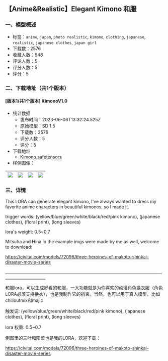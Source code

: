 ## 【Anime&Realistic】Elegant Kimono 和服
### 一、模型概述

- 标签：`anime`, `japan`, `photo realistic`, `kimono`, `clothing`, `japanese`, `realistic`, `japanese clothes`, `japan girl`
- 下载数：2576
- 收藏人数：548
- 评论人数：5
- 评分人数：5
- 评分：5

### 二、下载地址（共1个版本）

#### [版本1/共1个版本] KimonoV1.0

- 统计数据
  - 发布时间：2023-06-06T13:32:24.525Z
  - 原始模型：SD 1.5
  - 下载数：2576
  - 评分人数：5
  - 评分：5
- 下载地址
  - [Kimono.safetensors](https://civitai.com/api/download/models/90362)
- 样例图像：

| <img src="https://image.civitai.com/xG1nkqKTMzGDvpLrqFT7WA/472d3eb6-1730-407c-8950-d318db46b53e/width=450/1049428.jpeg" /> | <img src="https://image.civitai.com/xG1nkqKTMzGDvpLrqFT7WA/e7724cc1-73e1-4f28-9d3c-14afce28005b/width=450/1049442.jpeg" /> | <img src="https://image.civitai.com/xG1nkqKTMzGDvpLrqFT7WA/15673b92-db49-40bd-b436-6f8de81f08ab/width=450/1049440.jpeg" /> | <img src="https://image.civitai.com/xG1nkqKTMzGDvpLrqFT7WA/18b1cf27-b2b8-43e9-967f-c22115043110/width=450/1049429.jpeg" /> |
| ---- | ---- | ---- | ---- |


### 三、详情
<p>This LORA can generate elegant kimono, I've always wanted to dress my favorite anime characters in beautiful kimonos, so I made it.</p><p></p><p>trigger words: (yellow/blue/green/white/black/red/pink kimono), (japanese clothes), (floral print), (long sleeves)</p><p></p><p>lora's weight: 0.5~0.7</p><p></p><p>Mitsuha and Hina in the example imgs were made by me as well, welcome to download:</p><p><a target="_blank" rel="ugc" href="https://civitai.com/models/72096/three-heroines-of-makoto-shinkai-disaster-movie-series">https://civitai.com/models/72096/three-heroines-of-makoto-shinkai-disaster-movie-series</a></p><p>__________________________________________________________________________________________________</p><p></p><p>和服lora，可以生成好看的和服，一大功能就是为你喜欢的动漫角色换衣服（角色LORA必须支持换衣），也是我制作它的初衷。当然，也可以用于真人模型，比如chilloutmix和majic</p><p></p><p>触发词: (yellow/blue/green/white/black/red/pink kimono), (japanese clothes), (floral print), (long sleeves)</p><p></p><p>lora 权重: 0.5~0.7</p><p></p><p>例图里的三叶和阳菜也是我的LORA，欢迎下载：</p><p><a target="_blank" rel="ugc" href="https://civitai.com/models/72096/three-heroines-of-makoto-shinkai-disaster-movie-series">https://civitai.com/models/72096/three-heroines-of-makoto-shinkai-disaster-movie-series</a></p>